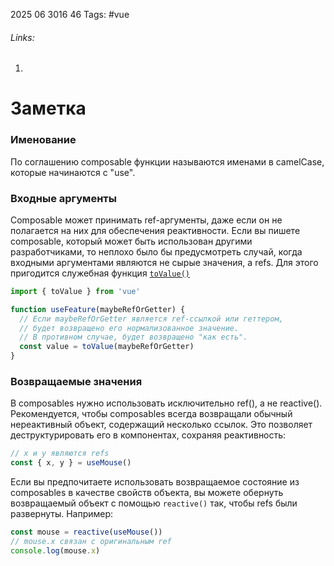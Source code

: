 2025 06 3016 46
Tags: #vue 
###### Links: 
1) 
# Заметка
### Именование
По соглашению composable функции называются именами в camelCase, которые начинаются с "use".
### Входные аргументы
Composable может принимать ref-аргументы, даже если он не полагается на них для обеспечения реактивности. Если вы пишете composable, который может быть использован другими разработчиками, то неплохо было бы предусмотреть случай, когда входными аргументами являются не сырые значения, а refs. Для этого пригодится служебная функция [`toValue()`](https://ru.vuejs.org/api/reactivity-utilities.html#tovalue)
```js
import { toValue } from 'vue'

function useFeature(maybeRefOrGetter) {
  // Если maybeRefOrGetter является ref-ссылкой или геттером,
  // будет возвращено его нормализованное значение.
  // В противном случае, будет возвращено "как есть".
  const value = toValue(maybeRefOrGetter)
}
```
### Возвращаемые значения
В composables нужно использовать исключительно ref(), а не reactive(). Рекомендуется, чтобы composables всегда возвращали обычный нереактивный объект, содержащий несколько ссылок. Это позволяет деструктурировать его в компонентах, сохраняя реактивность:
```js
// x и y являются refs
const { x, y } = useMouse()
```

Если вы предпочитаете использовать возвращаемое состояние из composables в качестве свойств объекта, вы можете обернуть возвращаемый объект с помощью `reactive()` так, чтобы refs были развернуты. Например:
```js
const mouse = reactive(useMouse())
// mouse.x связан с оригинальным ref
console.log(mouse.x)
```